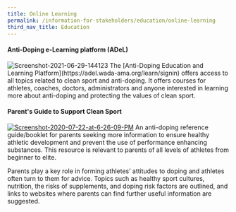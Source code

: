 ```yaml
---
title: Online Learning
permalink: /information-for-stakeholders/education/online-learning
third_nav_title: Education
---
```

#### **Anti-Doping e-Learning platform (ADeL)**
<img src="https://i.ibb.co/pfdWPZ5/Screenshot-2021-06-29-144123.png" alt="Screenshot-2021-06-29-144123" border="0">
The [Anti-Doping Education and Learning Platform](https://adel.wada-ama.org/learn/signin) offers access to all topics related to clean sport and anti-doping. It offers courses for athletes, coaches, doctors, administrators and anyone interested in learning more about anti-doping and protecting the values of clean sport.

#### **Parent's Guide to Support Clean Sport**
<a href="https://www.sportintegrity.gov.au/sites/default/files/SIA_Parents%20Guide%20To%20Clean%20Sport_2020_Original%20Colours_CURRENT.pdf"><img src="https://i.ibb.co/LJzB23z/Screenshot-2020-07-22-at-6-26-09-PM.png" alt="Screenshot-2020-07-22-at-6-26-09-PM" border="0"></a>
An anti-doping reference guide/booklet for parents seeking more information to ensure healthy athletic development and prevent the use of performance enhancing substances. This resource is relevant to parents of all levels of athletes from beginner to elite.

Parents play a key role in forming athletes’ attitudes to doping and athletes often turn to them for advice. Topics such as healthy sport cultures, nutrition, the risks of supplements, and doping risk factors are outlined, and links to websites where parents can find further useful information are suggested.